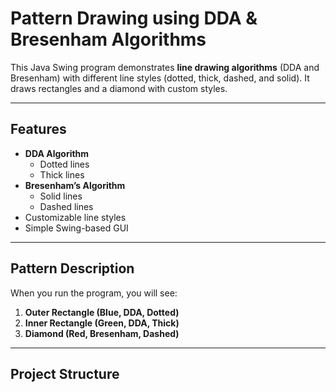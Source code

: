 # Pattern Drawing using DDA & Bresenham Algorithms

This Java Swing program demonstrates **line drawing algorithms** (DDA and Bresenham) with different line styles (dotted, thick, dashed, and solid). It draws rectangles and a diamond with custom styles.

---

## Features
- **DDA Algorithm**
  - Dotted lines
  - Thick lines
- **Bresenham’s Algorithm**
  - Solid lines
  - Dashed lines
- Customizable line styles
- Simple Swing-based GUI

---

## Pattern Description
When you run the program, you will see:
1. **Outer Rectangle (Blue, DDA, Dotted)**  
2. **Inner Rectangle (Green, DDA, Thick)**  
3. **Diamond (Red, Bresenham, Dashed)**  

---

## Project Structure
